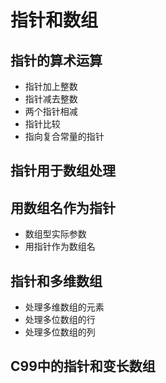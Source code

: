 # 指针和数组
## 指针的算术运算
- 指针加上整数
- 指针减去整数
- 两个指针相减
- 指针比较
- 指向复合常量的指针
## 指针用于数组处理
## 用数组名作为指针
- 数组型实际参数
- 用指针作为数组名
## 指针和多维数组
- 处理多维数组的元素
- 处理多位数组的行
- 处理多位数组的列
## C99中的指针和变长数组